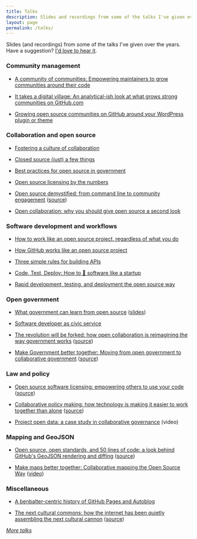 ```yaml
---
title: Talks
description: Slides and recordings from some of the talks I've given over the years.
layout: page
permalink: /talks/
---
```


Slides (and recordings) from some of the talks I've given over the years. Have a suggestion? [I'd love to hear it](https://github.com/benbalter/talks/issues).

### Community management

* [A community of communities: Empowering maintainers to grow communities around their code](https://ben.balter.com/2019/07/18/a-community-of-communities-oscon-2019/)

* [It takes a digital village: An analytical-ish look at what grows strong communities on GitHub.com](https://speakerdeck.com/benbalter/it-takes-a-digital-village)

* [Growing open source communities on GitHub around your WordPress plugin or theme](https://speakerdeck.com/benbalter/growing-open-source-communities-on-github-around-your-wordpress-plugin-or-theme)

### Collaboration and open source

* [Fostering a culture of collaboration](https://speakerdeck.com/benbalter/fostering-a-culture-of-collaboration)

* [Closed source (just) a few things](https://speakerdeck.com/benbalter/closed-source-a-few-things)

* [Best practices for open source in government](https://speakerdeck.com/benbalter/best-practices-for-open-source-in-government)

* [Open source licensing by the numbers](https://speakerdeck.com/benbalter/open-source-licensing-by-the-numbers)

* [Open source demystified: from command line to community engagement](https://ben.balter.com/open-source-demistified/) ([source](https://github.com/benbalter/open-source-demistified/))

* [Open collaboration: why you should give open source a second look](http://www.slideshare.net/TechSummitPR/pr-35485194)

### Software development and workflows

* [How to work like an open source project, regardless of what you do](https://speakerdeck.com/benbalter/how-to-work-like-an-open-source-project)

* [How GitHub works like an open source project](https://speakerdeck.com/benbalter/how-github-works-like-an-open-source-project)

* [Three simple rules for building APIs](https://speakerdeck.com/benbalter/three-simple-rules-for-building-apis)

* [Code, Test, Deploy: How to :ship: software like a startup](https://speakerdeck.com/benbalter/code-test-deploy)

* [Rapid development, testing, and deployment the open source way](https://speakerdeck.com/benbalter/open-sourcing-government)

### Open government

* [What government can learn from open source](https://www.youtube.com/watch?v=E3ftpYQyLOc) ([slides](https://speakerdeck.com/benbalter/what-government-can-learn-from-open-source))

* [Software developer as civic service](https://speakerdeck.com/benbalter/software-development-as-civic-service)

* [The revolution will be forked: how open collaboration is reimagining the way government works](https://ben.balter.com/open-sourcing-government/) ([source](https://github.com/benbalter/open-sourcing-government/))

* [Make Government better together: Moving from open government to collaborative government](https://ben.balter.com/make-government-better-together/) ([source](https://github.com/benbalter/make-government-better-together/))

### Law and policy

* [Open source software licensing: empowering others to use your code](https://ben.balter.com/open-source-software-licensing/) ([source](https://github.com/benbalter/open-source-software-licensing/))

* [Collaborative policy making: how technology is making it easier to work together than alone](https://ben.balter.com/collaborative-policymaking/) ([source](https://github.com/benbalter/collaborative-policymaking/))

* [Project open data: a case study in collaborative governance](https://www.youtube.com/watch?v=EL3-UwY3qGE) (video)

### Mapping and GeoJSON

* [Open source, open standards, and 50 lines of code: a look behind GitHub's GeoJSON rendering and diffing](https://ben.balter.com/behind-github-GeoJSON/) ([source](https://github.com/benbalter/behind-github-GeoJSON/))

* [Make maps better together: Collaborative mapping the Open Source Way](https://ben.balter.com/make-maps-better-together/) ([video](https://www.youtube.com/watch?v=iGRb5QRqC2w))

### Miscellaneous

* [A benbalter-centric history of GitHub Pages and Autoblog](https://speakerdeck.com/benbalter/an-at-benbalter-centric-history-of-github-pages-and-autoblog)

* [The next cultural commons: how the internet has been quietly assembling the next cultural cannon](https://ben.balter.com/the-next-cultural-commons/) ([source](https://github.com/benbalter/the-next-cultural-commons//))

[_More talks_](https://speakerdeck.com/benbalter)

